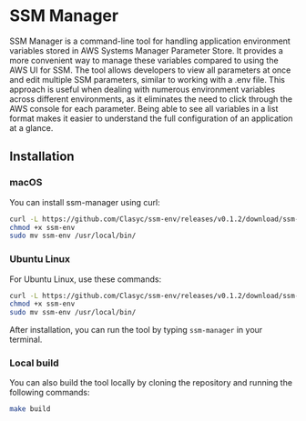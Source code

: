 # SSM Manager

SSM Manager is a command-line tool for handling application environment variables stored in AWS Systems Manager 
Parameter Store. It provides a more convenient way to manage these variables compared to using the AWS UI for SSM. 
The tool allows developers to view all parameters at once and edit multiple SSM parameters, similar to working with
a .env file. This approach is useful when dealing with numerous environment variables across different environments,
as it eliminates the need to click through the AWS console for each parameter. Being able to see all variables in a 
list format makes it easier to understand the full configuration of an application at a glance.

## Installation

### macOS

You can install ssm-manager using curl:

```bash
curl -L https://github.com/Clasyc/ssm-env/releases/v0.1.2/download/ssm-manager-darwin-amd64 -o ssm-env
chmod +x ssm-env
sudo mv ssm-env /usr/local/bin/
```

### Ubuntu Linux

For Ubuntu Linux, use these commands:

```bash
curl -L https://github.com/Clasyc/ssm-env/releases/v0.1.2/download/ssm-manager-linux-amd64 -o ssm-env
chmod +x ssm-env
sudo mv ssm-env /usr/local/bin/
```

After installation, you can run the tool by typing `ssm-manager` in your terminal.

### Local build

You can also build the tool locally by cloning the repository and running the following commands:

```bash
make build
```